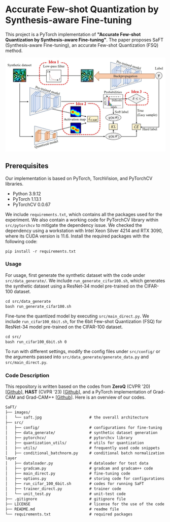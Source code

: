 # Accurate Few-shot Quantization by Synthesis-aware Fine-tuning

This project is a PyTorch implementation of **"Accurate Few-shot Quantization by Synthesis-aware Fine-tuning"**.
The paper proposes SaFT (Synthesis-aware Fine-tuning), an accurate Few-shot Quantization (FSQ) method.

![Overall Architecture of SaFT](./images/saft.jpg)


## Prerequisites

Our implementation is based on PyTorch, TorchVision, and PyTorchCV libraries.

- Python 3.9.12
- PyTorch 1.13.1
- PyTorchCV 0.0.67

We include `requirements.txt`, which contains all the packages used for the experiment. 
We also contain a working code for PyTorchCV library within `src/pytorchcv` to mitigate the dependency issue.
We checked the dependency using a workstation with Intel Xeon Silver 4214 and RTX 3090, where its CUDA version is 11.6.
Install the required packages with the following code:

```shell
pip install -r requirements.txt
```

### Usage
For usage, first generate the synthetic dataset with the code under `src/data_generate/`.
We include `run_generate_cifar100.sh`, which generates the synthetic dataset using a ResNet-34 model pre-trained on the CIFAR-100 dataset.

```shell
cd src/data_generate
bash run_generate_cifar100.sh
```

Fine-tune the quantized model by executing `src/main_direct.py`.
We include `run_cifar100_6bit.sh`, for the 6bit Few-shot Quantization (FSQ) for ResNet-34 model pre-trained on the CIFAR-100 dataset.

```
cd src/
bash run_cifar100_6bit.sh 0
```

To run with different settings, modify the config files under `src/config/` or the arguments passed into `src/data_generate/generate_data.py` and `src/main_direct.py`.

### Code Description

This repository is written based on the codes from **ZeroQ** (CVPR '20) \[[Github](https://github.com/amirgholami/ZeroQ)\], **HAST** (CVPR '23) \[[Github](https://github.com/lihuantong/HAST)\], and a PyTorch implementation of Grad-CAM and Grad-CAM++ \[[Github](https://github.com/1Konny/gradcam_plus_plus-pytorch)\].
Here is an overview of our codes.

``` Unicode
SaFT/
├── images/
│   └── saft.jpg                     # the overall architecture
├── src/
│   ├── config/                      # configurations for fine-tuning      
│   ├── data_generate/               # synthetic dataset generation
│   ├── pytorchcv/                   # pytorchcv library
│   ├── quantization_utils/          # utils for quantization
│   ├── utils/                       # frequently used code snippets
│   ├── conditional_batchnorm.py     # conditional batch normalization layer
│   ├── dataloader.py                # dataloader for test data
│   ├── gradcam.py                   # gradcam and gradcam++ code
│   ├── main_direct.py               # fine-tuning code
│   ├── options.py                   # storing code for configurations
│   ├── run_cifar_100_6bit.sh        # codes for running SaFT 
│   ├── trainer_direct.py            # trainer code
│   └── unit_test.py                 # unit-test code
├── .gitignore                       # gitignore file
├── LICENSE                          # license for the use of the code
├── README.md                        # readme file
└── requirements.txt                 # required packages
```
